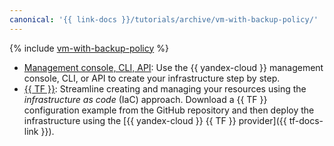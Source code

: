 ```yaml
---
canonical: '{{ link-docs }}/tutorials/archive/vm-with-backup-policy/'
---
```


{% include [vm-with-backup-policy](../../../_tutorials/archive/vm-with-backup-policy.md) %}

* [Management console, CLI, API](console.md): Use the {{ yandex-cloud }} management console, CLI, or API to create your infrastructure step by step.
* [{{ TF }}](terraform.md): Streamline creating and managing your resources using the _infrastructure as code_ (IaC) approach. Download a {{ TF }} configuration example from the GitHub repository and then deploy the infrastructure using the [{{ yandex-cloud }} {{ TF }} provider]({{ tf-docs-link }}).